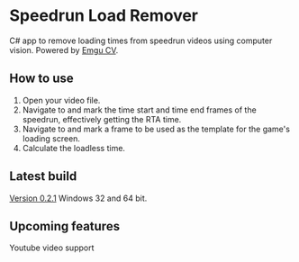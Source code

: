 # Speedrun Load Remover
C# app to remove loading times from speedrun videos using computer vision.
Powered by [Emgu CV](http://www.emgu.com).
## How to use
1. Open your video file.
2. Navigate to and mark the time start and time end frames of the speedrun, effectively getting the RTA time.
3. Navigate to and mark a frame to be used as the template for the game's loading screen.
4. Calculate the loadless time.
## Latest build
[Version 0.2.1](https://www.dropbox.com/s/zb1capq3t40qlyg/slr_0_2_1.zip?dl=1)
Windows 32 and 64 bit.
## Upcoming features
Youtube video support
